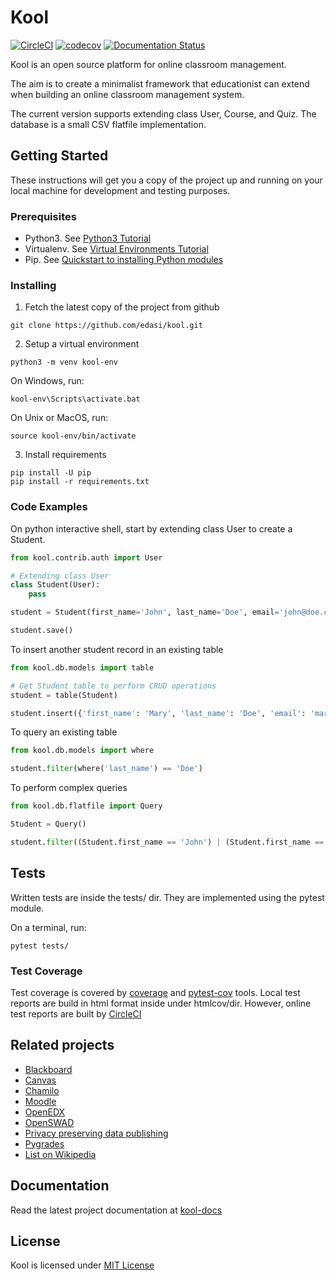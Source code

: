 # Kool

[![CircleCI](https://circleci.com/gh/edasi/kool/tree/master.svg?style=shield)](https://circleci.com/gh/edasi/kool/tree/master)
[![codecov](https://codecov.io/gh/edasi/kool/branch/master/graph/badge.svg)](https://codecov.io/gh/edasi/kool)
[![Documentation Status](https://readthedocs.org/projects/kool-docs/badge/?version=latest)](http://kool-docs.readthedocs.io/en/latest/?badge=latest)

Kool is an open source platform for online classroom management. 

The aim is to create a minimalist framework that educationist can extend when building an online classroom management system.

The current version supports extending class User, Course, and Quiz. The database is a small CSV flatfile implementation.

## Getting Started

These instructions will get you a copy of the project up and running on your local machine for development and testing purposes.

### Prerequisites

* Python3. See [Python3 Tutorial](https://docs.python.org/3/tutorial/)
* Virtualenv. See [Virtual Environments Tutorial](https://docs.python.org/3/tutorial/venv.html) 
* Pip. See [Quickstart to installing Python modules](https://pip.pypa.io/en/stable/quickstart/)

### Installing

1. Fetch the latest copy of the project from github

```
git clone https://github.com/edasi/kool.git
```

2. Setup a virtual environment

```
python3 -m venv kool-env
```

On Windows, run:
```
kool-env\Scripts\activate.bat
```

On Unix or MacOS, run:
```
source kool-env/bin/activate
```

3. Install requirements 

```
pip install -U pip
pip install -r requirements.txt
```


### Code Examples

On python interactive shell, start by extending class User to create a Student.

```python
from kool.contrib.auth import User

# Extending class User
class Student(User):
    pass

student = Student(first_name='John', last_name='Doe', email='john@doe.com', password='secretpwd')

student.save()
```

To insert another student record in an existing table

```python
from kool.db.models import table

# Get Student table to perform CRUD operations
student = table(Student)

student.insert({'first_name': 'Mary', 'last_name': 'Doe', 'email': 'mary@doe.com', 'password': 'secretpwd2'})
```

To query an existing table

```python
from kool.db.models import where

student.filter(where('last_name') == 'Doe')
```

To perform complex queries

```python
from kool.db.flatfile import Query

Student = Query()

student.filter((Student.first_name == 'John') | (Student.first_name == 'Mary'))
```


## Tests

Written tests are inside the tests/ dir. They are implemented using the pytest module. 

On a terminal, run:

```
pytest tests/
```

### Test Coverage

Test coverage is covered by [coverage](https://coverage.readthedocs.io/en/coverage-4.4.1/index.html) and [pytest-cov](https://github.com/pytest-dev/pytest-cov) tools. Local test reports are build in html format inside under htmlcov/dir. However, online test reports are built by [CircleCI](https://circleci.com/gh/edasi/kool/) 


## Related projects

* [Blackboard](http://www.blackboard.com/) 
* [Canvas](https://www.canvaslms.com/)
* [Chamilo](https://chamilo.org/es/)
* [Moodle](https://moodle.org/)
* [OpenEDX](https://github.com/edx/edx-platform)
* [OpenSWAD](https://openswad.org/)
* [Privacy preserving data publishing](https://github.com/rain1/Privacy-Preserving-Data-Publishing)
* [Pygrades](https://bitbucket.org/jjauhien/pygrades)
* [List on Wikipedia](https://en.wikipedia.org/wiki/List_of_learning_management_systems)


## Documentation

Read the latest project documentation at [kool-docs](http://kool-docs.readthedocs.io/en/latest/)


## License

Kool is licensed under [MIT License](https://github.com/edasi/kool/blob/master/LICENSE)
